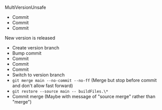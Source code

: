 MultiVersionUnsafe

* Commit
* Commit
* Commit

New version is released

* Create version branch
* Bump commit
* Commit
* Commit
* Commit
* Switch to version branch
* `git merge main --no-commit --no-ff` (Merge but stop before commit and don't allow fast forward)
* `git restore --source main -- buildFiles.\*`
* Commit merge (Maybe with message of "source merge" rather than "merge")
